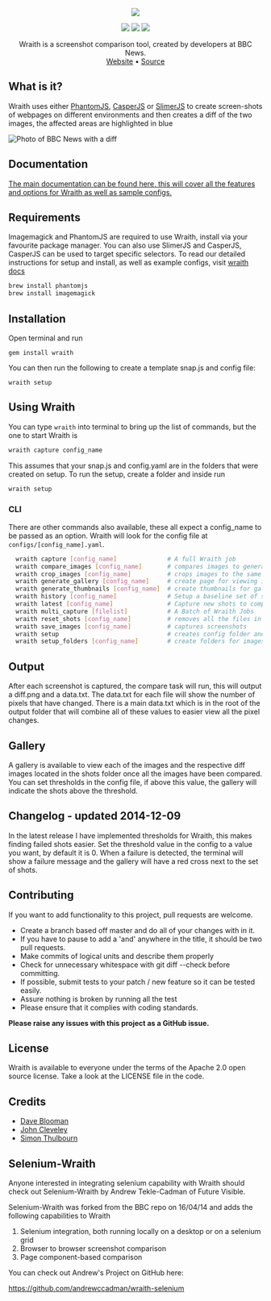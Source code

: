 <p align="center">
  <img src="https://raw.githubusercontent.com/BBC-News/wraith/master/assets/wraith-logo.png">
</p>

<p align="center">
  <a href="http://travis-ci.org/BBC-News/wraith" target="_blank"><img src="https://secure.travis-ci.org/BBC-News/wraith.png?branch=master"></a>
  <a href="https://rubygems.org/gems/wraith" target="_blank"><img src="https://img.shields.io/gem/v/wraith.svg"></a>
  <a href="https://codeclimate.com/github/BBC-News/wraith" target="_blank"><img src="https://codeclimate.com/github/BBC-News/wraith.png"></a>
</p>

<p align="center">
  Wraith is a screenshot comparison tool, created by developers at BBC News.
  <br>
  <a href="http://responsivenews.co.uk" target="_blank">Website</a> • <a href="http://github.com/bbc-news/wraith" target="_blank">Source</a>
</p>

## What is it?

Wraith uses either [PhantomJS](http://phantomjs.org), [CasperJS](http://casperjs.org/) or
[SlimerJS](http://slimerjs.org) to create screen-shots of webpages on different environments
and then creates a diff of the two images, the affected areas are highlighted in
blue

![Photo of BBC News with a
diff](http://bbc-news.github.io/wraith/img/wraith.png)

## Documentation

[The main documentation can be found here, this will cover all the features and options for Wraith as well as sample configs.](http://bbc-news.github.io/wraith/index.html)


## Requirements

Imagemagick and PhantomJS are required to use Wraith, install via your favourite package manager. You can also use SlimerJS and CasperJS, CasperJS can be used to target specific selectors. To read our detailed instructions for setup and install, as well as example configs, visit [wraith docs](http://bbc-news.github.io/wraith/index.html)

```sh
brew install phantomjs
brew install imagemagick
```

## Installation

Open terminal and run

    gem install wraith

You can then run the following to create a template snap.js and config file:

    wraith setup

## Using Wraith
You can type `wraith` into terminal to bring up the list of commands, but the one to start Wraith is

```sh
wraith capture config_name
```

This assumes that your snap.js and config.yaml are in the folders that were created on setup. To run the setup, create a folder and inside run

```sh
wraith setup
```

### CLI

There are other commands also available, these all expect a config_name to be passed as an option. Wraith will look for the config file at `configs/[config_name].yaml`.

```sh
  wraith capture [config_name]              # A full Wraith job
  wraith compare_images [config_name]       # compares images to generate diffs
  wraith crop_images [config_name]          # crops images to the same height
  wraith generate_gallery [config_name]     # create page for viewing images
  wraith generate_thumbnails [config_name]  # create thumbnails for gallery
  wraith history [config_name]              # Setup a baseline set of shots
  wraith latest [config_name]               # Capture new shots to compare with baseline
  wraith multi_capture [filelist]           # A Batch of Wraith Jobs
  wraith reset_shots [config_name]          # removes all the files in the shots folder
  wraith save_images [config_name]          # captures screenshots
  wraith setup                              # creates config folder and default config
  wraith setup_folders [config_name]        # create folders for images
```

## Output

After each screenshot is captured, the compare task will run, this will output a diff.png and a data.txt.  The data.txt for each file will show the number of pixels that have changed.  There is a main data.txt which is in the root of the output folder that will combine all of these values to easier view all the pixel changes.

## Gallery

A gallery is available to view each of the images and the respective diff images located in the shots folder once all the images have been compared.  You can set thresholds in the config file, if above this value, the gallery will indicate the shots above the threshold.

## Changelog - updated 2014-12-09
In the latest release I have implemented thresholds for Wraith, this makes finding failed shots easier.  Set the threshold value in the config to a value you want, by default it is 0.  When a failure is detected, the terminal will show a failure message and the gallery will have a red cross next to the set of shots.

## Contributing

If you want to add functionality to this project, pull requests are welcome.

 * Create a branch based off master and do all of your changes with in it.
 * If you have to pause to add a 'and' anywhere in the title, it should be two pull requests.
 * Make commits of logical units and describe them properly
 * Check for unnecessary whitespace with git diff --check before committing.
 * If possible, submit tests to your patch / new feature so it can be tested easily.
 * Assure nothing is broken by running all the test
 * Please ensure that it complies with coding standards.

**Please raise any issues with this project as a GitHub issue.**

## License

Wraith is available to everyone under the terms of the Apache 2.0 open source license.
Take a look at the LICENSE file in the code.

## Credits

 * [Dave Blooman](https://twitter.com/dblooman)
 * [John Cleveley](https://twitter.com/jcleveley)
 * [Simon Thulbourn](https://twitter.com/sthulb)

## Selenium-Wraith

Anyone interested in integrating selenium capability with Wraith should check out
Selenium-Wraith by Andrew Tekle-Cadman of Future Visible.

Selenium-Wraith was forked from the BBC repo on 16/04/14 and adds the following capabilities to Wraith

1. Selenium integration, both running locally on a desktop or on a selenium grid
2. Browser to browser screenshot comparison
3. Page component-based comparison

You can check out Andrew's Project on GitHub here:

https://github.com/andrewccadman/wraith-selenium
